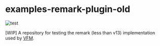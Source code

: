 # examples-remark-plugin-old

![test](https://github.com/akabekobeko/examples-remark-plugin-old/workflows/nodejs-ci/badge.svg)

[WIP] A repository for testing the remark (less than v13) implementation used by [VFM](https://github.com/vivliostyle/vfm).

